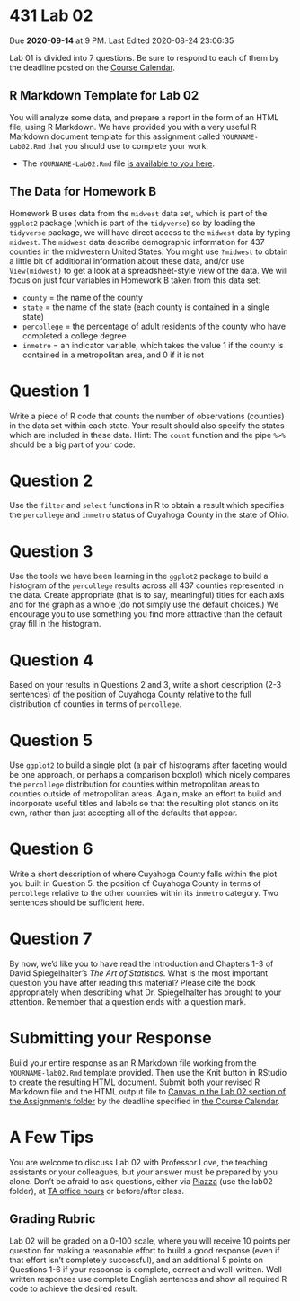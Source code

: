 431 Lab 02
================
Due **2020-09-14** at 9 PM. Last Edited 2020-08-24 23:06:35

Lab 01 is divided into 7 questions. Be sure to respond to each of them
by the deadline posted on the [Course
Calendar](https://thomaselove.github.io/431/calendar.html).

## R Markdown Template for Lab 02

You will analyze some data, and prepare a report in the form of an HTML
file, using R Markdown. We have provided you with a very useful R
Markdown document template for this assignment called
`YOURNAME-Lab02.Rmd` that you should use to complete your work.

  - The `YOURNAME-Lab02.Rmd` file [is available to you
    here](https://raw.githubusercontent.com/THOMASELOVE/431-2020/master/labs/lab02/YOURNAME-lab02.Rmd).

## The Data for Homework B

Homework B uses data from the `midwest` data set, which is part of the
`ggplot2` package (which is part of the `tidyverse`) so by loading the
`tidyverse` package, we will have direct access to the `midwest` data by
typing `midwest`. The `midwest` data describe demographic information
for 437 counties in the midwestern United States. You might use
`?midwest` to obtain a little bit of additional information about these
data, and/or use `View(midwest)` to get a look at a spreadsheet-style
view of the data. We will focus on just four variables in Homework B
taken from this data set:

  - `county` = the name of the county
  - `state` = the name of the state (each county is contained in a
    single state)
  - `percollege` = the percentage of adult residents of the county who
    have completed a college degree
  - `inmetro` = an indicator variable, which takes the value 1 if the
    county is contained in a metropolitan area, and 0 if it is not

# Question 1

Write a piece of R code that counts the number of observations
(counties) in the data set within each state. Your result should also
specify the states which are included in these data. Hint: The `count`
function and the pipe `%>%` should be a big part of your code.

# Question 2

Use the `filter` and `select` functions in R to obtain a result which
specifies the `percollege` and `inmetro` status of Cuyahoga County in
the state of Ohio.

# Question 3

Use the tools we have been learning in the `ggplot2` package to build a
histogram of the `percollege` results across all 437 counties
represented in the data. Create appropriate (that is to say, meaningful)
titles for each axis and for the graph as a whole (do not simply use the
default choices.) We encourage you to use something you find more
attractive than the default gray fill in the histogram.

# Question 4

Based on your results in Questions 2 and 3, write a short description
(2-3 sentences) of the position of Cuyahoga County relative to the full
distribution of counties in terms of `percollege`.

# Question 5

Use `ggplot2` to build a single plot (a pair of histograms after
faceting would be one approach, or perhaps a comparison boxplot) which
nicely compares the `percollege` distribution for counties within
metropolitan areas to counties outside of metropolitan areas. Again,
make an effort to build and incorporate useful titles and labels so that
the resulting plot stands on its own, rather than just accepting all of
the defaults that appear.

# Question 6

Write a short description of where Cuyahoga County falls within the plot
you built in Question 5. the position of Cuyahoga County in terms of
`percollege` relative to the other counties within its `inmetro`
category. Two sentences should be sufficient here.

# Question 7

By now, we’d like you to have read the Introduction and Chapters 1-3 of
David Spiegelhalter’s *The Art of Statistics*. What is the most
important question you have after reading this material? Please cite the
book appropriately when describing what Dr. Spiegelhalter has brought to
your attention. Remember that a question ends with a question mark.

# Submitting your Response

Build your entire response as an R Markdown file working from the
`YOURNAME-lab02.Rmd` template provided. Then use the Knit button in
RStudio to create the resulting HTML document. Submit both your revised
R Markdown file and the HTML output file to [Canvas in the Lab 02
section of the Assignments folder](https://canvas.case.edu) by the
deadline specified in [the Course
Calendar](https://thomaselove.github.io/431/calendar.html).

# A Few Tips

You are welcome to discuss Lab 02 with Professor Love, the teaching
assistants or your colleagues, but your answer must be prepared by you
alone. Don’t be afraid to ask questions, either via
[Piazza](https://piazza.com/case/fall2020/pqhs431) (use the lab02
folder), at [TA office
hours](https://thomaselove.github.io/431/contact.html) or before/after
class.

## Grading Rubric

Lab 02 will be graded on a 0-100 scale, where you will receive 10 points
per question for making a reasonable effort to build a good response
(even if that effort isn’t completely successful), and an additional 5
points on Questions 1-6 if your response is complete, correct and
well-written. Well-written responses use complete English sentences and
show all required R code to achieve the desired result.
